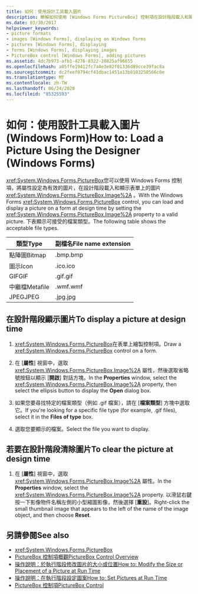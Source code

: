 ```yaml
---
title: 如何：使用設計工具載入圖片
description: 瞭解如何使用 [Windows Forms PictureBox] 控制項在設計階段載入和顯示表單上的圖片。
ms.date: 03/30/2017
helpviewer_keywords:
- picture formats
- images [Windows Forms], displaying on Windows Forms
- pictures [Windows Forms], displaying
- forms [Windows Forms], displaying images
- PictureBox control [Windows Forms], adding pictures
ms.assetid: 4dc7b973-afb1-4276-8322-20825af96655
ms.openlocfilehash: a05ffe19412fc7a4e3e02f01336d89cce39fac8a
ms.sourcegitcommit: dc2feef0794cf41dbac1451a13b8183258566c0e
ms.translationtype: MT
ms.contentlocale: zh-TW
ms.lasthandoff: 06/24/2020
ms.locfileid: "85325593"
---
```

# <a name="how-to-load-a-picture-using-the-designer-windows-forms"></a><span data-ttu-id="fcde3-103">如何：使用設計工具載入圖片 (Windows Form)</span><span class="sxs-lookup"><span data-stu-id="fcde3-103">How to: Load a Picture Using the Designer (Windows Forms)</span></span>

<span data-ttu-id="fcde3-104"><xref:System.Windows.Forms.PictureBox>您可以使用 Windows Forms 控制項，將屬性設定為有效的圖片，在設計階段載入和顯示表單上的圖片 <xref:System.Windows.Forms.PictureBox.Image%2A> 。</span><span class="sxs-lookup"><span data-stu-id="fcde3-104">With the Windows Forms <xref:System.Windows.Forms.PictureBox> control, you can load and display a picture on a form at design time by setting the <xref:System.Windows.Forms.PictureBox.Image%2A> property to a valid picture.</span></span> <span data-ttu-id="fcde3-105">下表顯示可接受的檔案類型。</span><span class="sxs-lookup"><span data-stu-id="fcde3-105">The following table shows the acceptable file types.</span></span>

|<span data-ttu-id="fcde3-106">類型</span><span class="sxs-lookup"><span data-stu-id="fcde3-106">Type</span></span>|<span data-ttu-id="fcde3-107">副檔名</span><span class="sxs-lookup"><span data-stu-id="fcde3-107">File name extension</span></span>|
|---|---|
|<span data-ttu-id="fcde3-108">點陣圖</span><span class="sxs-lookup"><span data-stu-id="fcde3-108">Bitmap</span></span>|<span data-ttu-id="fcde3-109">.bmp</span><span class="sxs-lookup"><span data-stu-id="fcde3-109">.bmp</span></span>|
|<span data-ttu-id="fcde3-110">圖示</span><span class="sxs-lookup"><span data-stu-id="fcde3-110">Icon</span></span>|<span data-ttu-id="fcde3-111">.ico</span><span class="sxs-lookup"><span data-stu-id="fcde3-111">.ico</span></span>|
|<span data-ttu-id="fcde3-112">GIF</span><span class="sxs-lookup"><span data-stu-id="fcde3-112">GIF</span></span>|<span data-ttu-id="fcde3-113">.gif</span><span class="sxs-lookup"><span data-stu-id="fcde3-113">.gif</span></span>|
|<span data-ttu-id="fcde3-114"> 中繼檔</span><span class="sxs-lookup"><span data-stu-id="fcde3-114">Metafile</span></span>|<span data-ttu-id="fcde3-115">.wmf</span><span class="sxs-lookup"><span data-stu-id="fcde3-115">.wmf</span></span>|
|<span data-ttu-id="fcde3-116">JPEG</span><span class="sxs-lookup"><span data-stu-id="fcde3-116">JPEG</span></span>|<span data-ttu-id="fcde3-117">.jpg</span><span class="sxs-lookup"><span data-stu-id="fcde3-117">.jpg</span></span>|

## <a name="to-display-a-picture-at-design-time"></a><span data-ttu-id="fcde3-118">在設計階段顯示圖片</span><span class="sxs-lookup"><span data-stu-id="fcde3-118">To display a picture at design time</span></span>

1. <span data-ttu-id="fcde3-119"><xref:System.Windows.Forms.PictureBox>在表單上繪製控制項。</span><span class="sxs-lookup"><span data-stu-id="fcde3-119">Draw a <xref:System.Windows.Forms.PictureBox> control on a form.</span></span>

2. <span data-ttu-id="fcde3-120">在 [**屬性**] 視窗中，選取 <xref:System.Windows.Forms.PictureBox.Image%2A> 屬性，然後選取省略號按鈕以顯示 [**開啟**] 對話方塊。</span><span class="sxs-lookup"><span data-stu-id="fcde3-120">In the **Properties** window, select the <xref:System.Windows.Forms.PictureBox.Image%2A> property, then select the ellipsis button to display the **Open** dialog box.</span></span>

3. <span data-ttu-id="fcde3-121">如果您要尋找特定的檔案類型（例如 .gif 檔案），請在 [**檔案類型**] 方塊中選取它。</span><span class="sxs-lookup"><span data-stu-id="fcde3-121">If you're looking for a specific file type (for example, .gif files), select it in the **Files of type** box.</span></span>

4. <span data-ttu-id="fcde3-122">選取您要顯示的檔案。</span><span class="sxs-lookup"><span data-stu-id="fcde3-122">Select the file you want to display.</span></span>

## <a name="to-clear-the-picture-at-design-time"></a><span data-ttu-id="fcde3-123">若要在設計階段清除圖片</span><span class="sxs-lookup"><span data-stu-id="fcde3-123">To clear the picture at design time</span></span>

1. <span data-ttu-id="fcde3-124">在 [**屬性**] 視窗中，選取 <xref:System.Windows.Forms.PictureBox.Image%2A> 屬性。</span><span class="sxs-lookup"><span data-stu-id="fcde3-124">In the **Properties** window, select the <xref:System.Windows.Forms.PictureBox.Image%2A> property.</span></span> <span data-ttu-id="fcde3-125">以滑鼠右鍵按一下影像物件名稱左側的小型縮圖影像，然後選擇 [**重設**]。</span><span class="sxs-lookup"><span data-stu-id="fcde3-125">Right-click the small thumbnail image that appears to the left of the name of the image object, and then choose **Reset**.</span></span>

## <a name="see-also"></a><span data-ttu-id="fcde3-126">另請參閱</span><span class="sxs-lookup"><span data-stu-id="fcde3-126">See also</span></span>

- <xref:System.Windows.Forms.PictureBox>
- [<span data-ttu-id="fcde3-127">PictureBox 控制項概觀</span><span class="sxs-lookup"><span data-stu-id="fcde3-127">PictureBox Control Overview</span></span>](picturebox-control-overview-windows-forms.md)
- [<span data-ttu-id="fcde3-128">操作說明：於執行階段修改圖片的大小或位置</span><span class="sxs-lookup"><span data-stu-id="fcde3-128">How to: Modify the Size or Placement of a Picture at Run Time</span></span>](how-to-modify-the-size-or-placement-of-a-picture-at-run-time-windows-forms.md)
- [<span data-ttu-id="fcde3-129">操作說明：在執行階段設定圖案</span><span class="sxs-lookup"><span data-stu-id="fcde3-129">How to: Set Pictures at Run Time</span></span>](how-to-set-pictures-at-run-time-windows-forms.md)
- [<span data-ttu-id="fcde3-130">PictureBox 控制項</span><span class="sxs-lookup"><span data-stu-id="fcde3-130">PictureBox Control</span></span>](picturebox-control-windows-forms.md)
